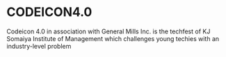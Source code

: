 # CODEICON4.0
Codeicon 4.0 in association with General Mills Inc. is the techfest of KJ Somaiya Institute of Management which challenges young techies with an industry-level problem

